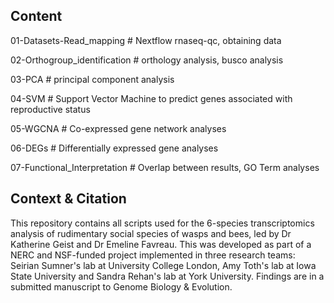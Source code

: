 ## Content

01-Datasets-Read_mapping # Nextflow rnaseq-qc, obtaining data

02-Orthogroup_identification # orthology analysis, busco analysis

03-PCA # principal component analysis

04-SVM # Support Vector Machine to predict genes associated with reproductive status

05-WGCNA # Co-expressed gene network analyses

06-DEGs # Differentially expressed gene analyses

07-Functional_Interpretation # Overlap between results, GO Term analyses


## Context & Citation
This repository contains all scripts used for the 6-species transcriptomics analysis of rudimentary social species of wasps and bees, led by Dr Katherine Geist and Dr Emeline Favreau. This was developed as part of a NERC and NSF-funded project implemented in three research teams: Seirian Sumner's lab at University College London, Amy Toth's lab at Iowa State University and Sandra Rehan's lab at York University. Findings are in a submitted manuscript to Genome Biology & Evolution.
